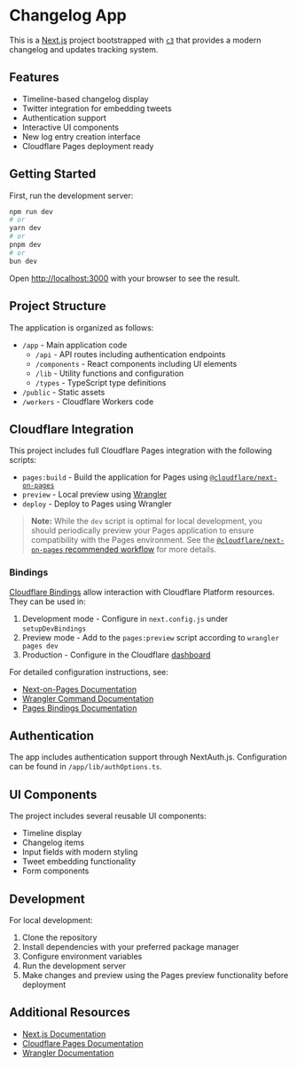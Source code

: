 # Changelog App 

This is a [Next.js](https://nextjs.org/) project bootstrapped with [`c3`](https://developers.cloudflare.com/pages/get-started/c3) that provides a modern changelog and updates tracking system.

## Features

- Timeline-based changelog display
- Twitter integration for embedding tweets
- Authentication support
- Interactive UI components 
- New log entry creation interface
- Cloudflare Pages deployment ready

## Getting Started

First, run the development server:

```bash
npm run dev
# or
yarn dev
# or
pnpm dev
# or
bun dev
```

Open [http://localhost:3000](http://localhost:3000) with your browser to see the result.

## Project Structure

The application is organized as follows:

- `/app` - Main application code
  - `/api` - API routes including authentication endpoints
  - `/components` - React components including UI elements
  - `/lib` - Utility functions and configuration
  - `/types` - TypeScript type definitions
- `/public` - Static assets
- `/workers` - Cloudflare Workers code

## Cloudflare Integration

This project includes full Cloudflare Pages integration with the following scripts:

- `pages:build` - Build the application for Pages using [`@cloudflare/next-on-pages`](https://github.com/cloudflare/next-on-pages)
- `preview` - Local preview using [Wrangler](https://developers.cloudflare.com/workers/wrangler/)
- `deploy` - Deploy to Pages using Wrangler

> **Note:** While the `dev` script is optimal for local development, you should periodically preview your Pages application to ensure compatibility with the Pages environment. See the [`@cloudflare/next-on-pages` recommended workflow](https://github.com/cloudflare/next-on-pages/blob/main/internal-packages/next-dev/README.md#recommended-development-workflow) for more details.

### Bindings

[Cloudflare Bindings](https://developers.cloudflare.com/pages/functions/bindings/) allow interaction with Cloudflare Platform resources. They can be used in:

1. Development mode - Configure in `next.config.js` under `setupDevBindings`
2. Preview mode - Add to the `pages:preview` script according to `wrangler pages dev`
3. Production - Configure in the Cloudflare [dashboard](https://dash.cloudflare.com/)

For detailed configuration instructions, see:
- [Next-on-Pages Documentation](https://github.com/cloudflare/next-on-pages/blob/05b6256/internal-packages/next-dev/README.md)
- [Wrangler Command Documentation](https://developers.cloudflare.com/workers/wrangler/commands/#dev-1)
- [Pages Bindings Documentation](https://developers.cloudflare.com/pages/functions/bindings/)

## Authentication

The app includes authentication support through NextAuth.js. Configuration can be found in `/app/lib/authOptions.ts`.

## UI Components

The project includes several reusable UI components:

- Timeline display
- Changelog items
- Input fields with modern styling
- Tweet embedding functionality
- Form components

## Development

For local development:

1. Clone the repository
2. Install dependencies with your preferred package manager
3. Configure environment variables
4. Run the development server
5. Make changes and preview using the Pages preview functionality before deployment

## Additional Resources

- [Next.js Documentation](https://nextjs.org/docs)
- [Cloudflare Pages Documentation](https://developers.cloudflare.com/pages)
- [Wrangler Documentation](https://developers.cloudflare.com/workers/wrangler/)
